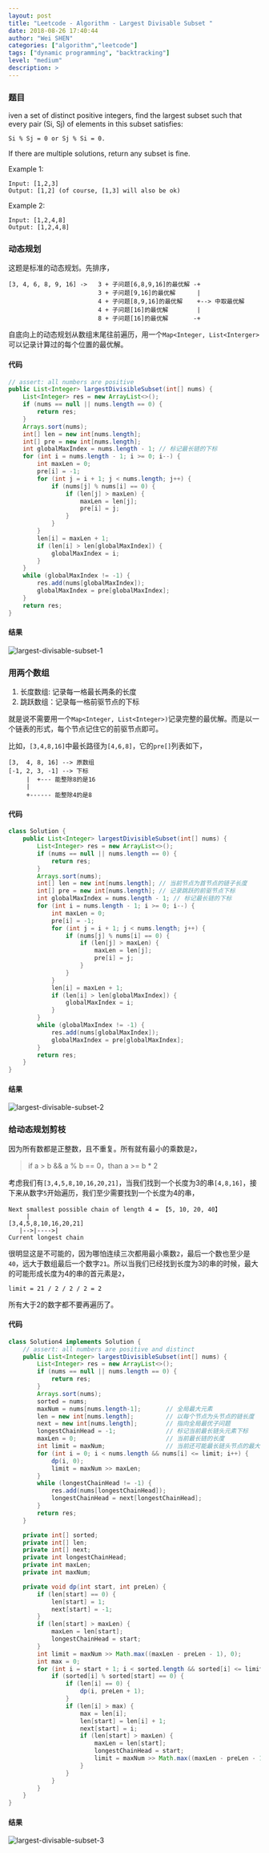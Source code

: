 ```yaml
---
layout: post
title: "Leetcode - Algorithm - Largest Divisable Subset "
date: 2018-08-26 17:40:44
author: "Wei SHEN"
categories: ["algorithm","leetcode"]
tags: ["dynamic programming", "backtracking"]
level: "medium"
description: >
---
```


### 题目
iven a set of distinct positive integers, find the largest subset such that every pair (Si, Sj) of elements in this subset satisfies:
```
Si % Sj = 0 or Sj % Si = 0.
```

If there are multiple solutions, return any subset is fine.

Example 1:
```
Input: [1,2,3]
Output: [1,2] (of course, [1,3] will also be ok)
```
Example 2:
```
Input: [1,2,4,8]
Output: [1,2,4,8]
```

### 动态规划
这题是标准的动态规划。先排序，
```
[3, 4, 6, 8, 9, 16] ->   3 + 子问题[6,8,9,16]的最优解 -+
                         3 + 子问题[9,16]的最优解      |
                         4 + 子问题[8,9,16]的最优解    +--> 中取最优解
                         4 + 子问题[16]的最优解        |
                         8 + 子问题[16]的最优解       -+
```

自底向上的动态规划从数组末尾往前遍历，用一个`Map<Integer, List<Interger>`可以记录计算过的每个位置的最优解。

#### 代码
```java
// assert: all numbers are positive
public List<Integer> largestDivisibleSubset(int[] nums) {
    List<Integer> res = new ArrayList<>();
    if (nums == null || nums.length == 0) {
        return res;
    }
    Arrays.sort(nums);
    int[] len = new int[nums.length];
    int[] pre = new int[nums.length];
    int globalMaxIndex = nums.length - 1; // 标记最长链的下标
    for (int i = nums.length - 1; i >= 0; i--) {
        int maxLen = 0;
        pre[i] = -1;
        for (int j = i + 1; j < nums.length; j++) {
            if (nums[j] % nums[i] == 0) {
                if (len[j] > maxLen) {
                    maxLen = len[j];
                    pre[i] = j;
                }
            }
        }
        len[i] = maxLen + 1;
        if (len[i] > len[globalMaxIndex]) {
            globalMaxIndex = i;
        }
    }
    while (globalMaxIndex != -1) {
        res.add(nums[globalMaxIndex]);
        globalMaxIndex = pre[globalMaxIndex];
    }
    return res;
}
```

#### 结果
![largest-divisable-subset-1](/images/leetcode/largest-divisable-subset-1.png)


### 用两个数组
1. 长度数组: 记录每一格最长两条的长度
2. 跳跃数组：记录每一格前驱节点的下标

就是说不需要用一个`Map<Integer, List<Integer>)`记录完整的最优解。而是以一个链表的形式，每个节点记住它的前驱节点即可。

比如，`[3,4,8,16]`中最长路径为`[4,6,8]`，它的`pre[]`列表如下，
```
[3,  4, 8, 16] --> 原数组
[-1, 2, 3, -1] --> 下标
     |  +--- 能整除8的是16
     |
     +------ 能整除4的是8
```

#### 代码
```java
class Solution {
    public List<Integer> largestDivisibleSubset(int[] nums) {
        List<Integer> res = new ArrayList<>();
        if (nums == null || nums.length == 0) {
            return res;
        }
        Arrays.sort(nums);
        int[] len = new int[nums.length]; // 当前节点为首节点的链子长度
        int[] pre = new int[nums.length]; // 记录跳跃的前驱节点下标
        int globalMaxIndex = nums.length - 1; // 标记最长链的下标
        for (int i = nums.length - 1; i >= 0; i--) {
            int maxLen = 0;
            pre[i] = -1;
            for (int j = i + 1; j < nums.length; j++) {
                if (nums[j] % nums[i] == 0) {
                    if (len[j] > maxLen) {
                        maxLen = len[j];
                        pre[i] = j;
                    }
                }
            }
            len[i] = maxLen + 1;
            if (len[i] > len[globalMaxIndex]) {
                globalMaxIndex = i;
            }
        }
        while (globalMaxIndex != -1) {
            res.add(nums[globalMaxIndex]);
            globalMaxIndex = pre[globalMaxIndex];
        }
        return res;
    }
}
```

#### 结果
![largest-divisable-subset-2](/images/leetcode/largest-divisable-subset-2.png)


### 给动态规划剪枝
因为所有数都是正整数，且不重复。所有就有最小的乘数是`2`，

> if a > b && a % b == 0，than a >= b * 2

考虑我们有`[3,4,5,8,10,16,20,21]`，当我们找到一个长度为3的串`[4,8,16]`，接下来从数字`5`开始遍历，我们至少需要找到一个长度为4的串，
```
Next smallest possible chain of length 4 = 【5, 10, 20, 40】
     |
[3,4,5,8,10,16,20,21]
   |-->|---->|
Current longest chain
```
很明显这是不可能的，因为哪怕连续三次都用最小乘数`2`，最后一个数也至少是`40`，远大于数组最后一个数字`21`。所以当我们已经找到长度为3的串的时候，最大的可能形成长度为4的串的首元素是`2`，
```
limit = 21 / 2 / 2 / 2 = 2
```
所有大于2的数字都不要再遍历了。

#### 代码
```java
class Solution4 implements Solution {
    // assert: all numbers are positive and distinct
    public List<Integer> largestDivisibleSubset(int[] nums) {
        List<Integer> res = new ArrayList<>();
        if (nums == null || nums.length == 0) {
            return res;
        }
        Arrays.sort(nums);
        sorted = nums;
        maxNum = nums[nums.length-1];       // 全局最大元素
        len = new int[nums.length];         // 以每个节点为头节点的链长度
        next = new int[nums.length];        // 指向全局最优子问题
        longestChainHead = -1;              // 标记当前最长链头元素下标
        maxLen = 0;                         // 当前最长链的长度
        int limit = maxNum;                 // 当前还可能最长链头节点的最大可能值
        for (int i = 0; i < nums.length && nums[i] <= limit; i++) {
            dp(i, 0);
            limit = maxNum >> maxLen;
        }
        while (longestChainHead != -1) {
            res.add(nums[longestChainHead]);
            longestChainHead = next[longestChainHead];
        }
        return res;
    }

    private int[] sorted;
    private int[] len;
    private int[] next;
    private int longestChainHead;
    private int maxLen;
    private int maxNum;

    private void dp(int start, int preLen) {
        if (len[start] == 0) {
            len[start] = 1;
            next[start] = -1;
        }
        if (len[start] > maxLen) {
            maxLen = len[start];
            longestChainHead = start;
        }
        int limit = maxNum >> Math.max((maxLen - preLen - 1), 0);
        int max = 0;
        for (int i = start + 1; i < sorted.length && sorted[i] <= limit; i++) {
            if (sorted[i] % sorted[start] == 0) {
                if (len[i] == 0) {
                    dp(i, preLen + 1);
                }
                if (len[i] > max) {
                    max = len[i];
                    len[start] = len[i] + 1;
                    next[start] = i;
                    if (len[start] > maxLen) {
                        maxLen = len[start];
                        longestChainHead = start;
                        limit = maxNum >> Math.max((maxLen - preLen - 1), 0);
                    }           
                }
            }
        }
    }
}
```

#### 结果
![largest-divisable-subset-3](/images/leetcode/largest-divisable-subset-3.png)
